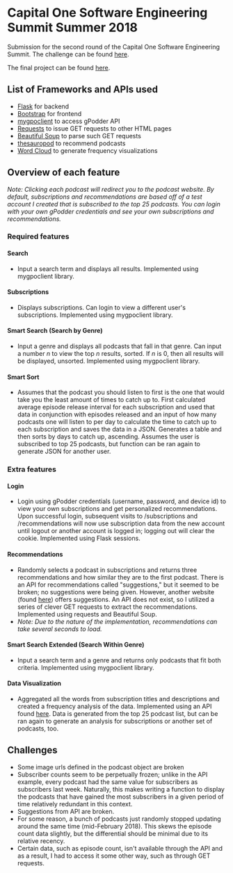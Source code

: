 # Capital One Software Engineering Summit Summer 2018
Submission for the second round of the Capital One Software Engineering Summit. The challenge can be found [here](https://www.mindsumo.com/contests/podcast-engine).

The final project can be found [here](https://bradleyzhou-capital-one.herokuapp.com/).

## List of Frameworks and APIs used
* [Flask](http://flask.pocoo.org/) for backend
* [Bootstrap](https://getbootstrap.com/) for frontend
* [mygpoclient](http://mygpoclient.readthedocs.io/en/latest/) to access gPodder API
* [Requests](http://docs.python-requests.org/en/master/) to issue GET requests to other HTML pages
* [Beautiful Soup](https://www.crummy.com/software/BeautifulSoup/) to parse such GET requests
* [thesauropod](http://www.thesauropod.us/) to recommend podcasts
* [Word Cloud](https://github.com/amueller/word_cloud) to generate frequency visualizations

## Overview of each feature
*Note: Clicking each podcast will redirect you to the podcast website. By default, subscriptions and recommendations are based off of a test account I created that is subscribed to the top 25 podcasts. You can login with your own gPodder credentials and see your own subscriptions and recommendations.*
### Required features
#### Search
* Input a search term and displays all results. Implemented using mygpoclient library.

#### Subscriptions
* Displays subscriptions. Can login to view a different user's subscriptions. Implemented using mygpoclient library.

#### Smart Search (Search by Genre)
* Input a genre and displays all podcasts that fall in that genre. Can input a number *n* to view the top *n* results, sorted. If *n* is 0, then all results will be displayed, unsorted. Implemented using mygpoclient library.

#### Smart Sort  
* Assumes that the podcast you should listen to first is the one that would take you the least amount of times to catch up to. First calculated average episode release interval for each subscription and used that data in conjunction with episodes released and an input of how many podcasts one will listen to per day to calculate the time to catch up to each subscription and saves the data in a JSON. Generates a table and then sorts by days to catch up, ascending. Assumes the user is subscribed to top 25 podcasts, but function can be ran again to generate JSON for another user.

### Extra features
#### Login
* Login using gPodder credentials (username, password, and device id) to view your own subscriptions and get personalized recommendations. Upon successful login, subsequent visits to /subscriptions and /recommendations will now use subscription data from the new account until logout or another account is logged in; logging out will clear the cookie. Implemented using Flask sessions.

#### Recommendations
* Randomly selects a podcast in subscriptions and returns three recommendations and how similar they are to the first podcast. There is an API for recommendations called "suggestions," but it seemed to be broken; no suggestions were being given. However, another website (found [here](http://www.thesauropod.us/)) offers suggestions. An API does not exist, so I utilized a series of clever GET requests to extract the recommendations. Implemented using requests and Beautiful Soup.
* *Note: Due to the nature of the implementation, recommendations can take several seconds to load.*

#### Smart Search Extended (Search Within Genre)
* Input a search term and a genre and returns only podcasts that fit both criteria. Implemented using mygpoclient library.

#### Data Visualization
* Aggregated all the words from subscription titles and descriptions and created a frequency analysis of the data. Implemented using an API found [here](https://github.com/amueller/word_cloud). Data is generated from the top 25 podcast list, but can be ran again to generate an analysis for subscriptions or another set of podcasts, too.

## Challenges
* Some image urls defined in the podcast object are broken
* Subscriber counts seem to be perpetually frozen; unlike in the API example, every podcast had the same value for subscribers as subscribers last week. Naturally, this makes writing a function to display the podcasts that have gained the most subscribers in a given period of time relatively redundant in this context.
* Suggestions from API are broken.
* For some reason, a bunch of podcasts just randomly stopped updating around the same time (mid-February 2018). This skews the episode count data slightly, but the differential should be minimal due to its relative recency.
* Certain data, such as episode count, isn't available through the API and as a result, I had to access it some other way, such as through GET requests.
